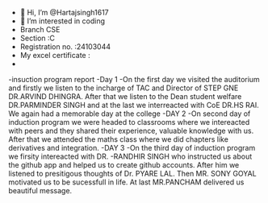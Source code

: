 - 👋 Hi, I’m @Hartajsingh1617
- 👀 I’m interested in coding
- Branch CSE
- Section :C
- Registration no. :24103044
- My excel certificate :
- 



-insuction program report
-Day 1
-On the first day we visited the auditorium and firstly we listen to the incharge of TAC and Director of STEP GNE DR.ARVIND DHINGRA. After that we listen to the Dean student welfare DR.PARMINDER SINGH and at the last we interreacted with CoE DR.HS RAI. We again had a memorable day at the college
-DAY 2
-On second day of induction program we were headed to classrooms where we intereacted with peers and they shared their experience, valuable knowledge with us. After that we attended the maths class where we did chapters like derivatives and integration.
-DAY 3
-On the third day of induction program we firsity intereacted with DR.
-RANDHIR SINGH who instructed us about the github app and helped us to create github accounts. After him we listened to presitigous thoughts of Dr. PYARE LAL. Then MR. SONY GOYAL motivated us to be sucessfull in life. At last MR.PANCHAM delivered us beautiful message.
